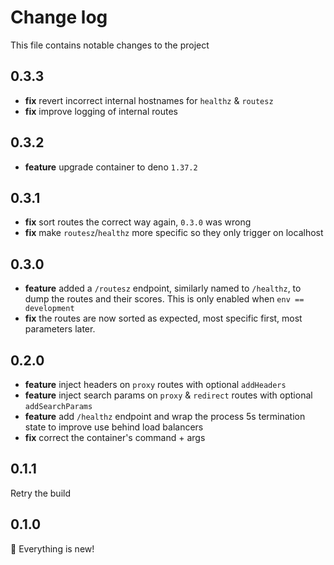 # Change log

This file contains notable changes to the project

## 0.3.3

- **fix** revert incorrect internal hostnames for `healthz` & `routesz`
- **fix** improve logging of internal routes

## 0.3.2

- **feature** upgrade container to deno `1.37.2`

## 0.3.1

- **fix** sort routes the correct way again, `0.3.0` was wrong
- **fix** make `routesz`/`healthz` more specific so they only trigger on
  localhost

## 0.3.0

- **feature** added a `/routesz` endpoint, similarly named to `/healthz`, to
  dump the routes and their scores. This is only enabled when
  `env == development`
- **fix** the routes are now sorted as expected, most specific first, most
  parameters later.

## 0.2.0

- **feature** inject headers on `proxy` routes with optional `addHeaders`
- **feature** inject search params on `proxy` & `redirect` routes with optional
  `addSearchParams`
- **feature** add `/healthz` endpoint and wrap the process 5s termination state
  to improve use behind load balancers
- **fix** correct the container's command + args

## 0.1.1

Retry the build

## 0.1.0

🎉 Everything is new!
